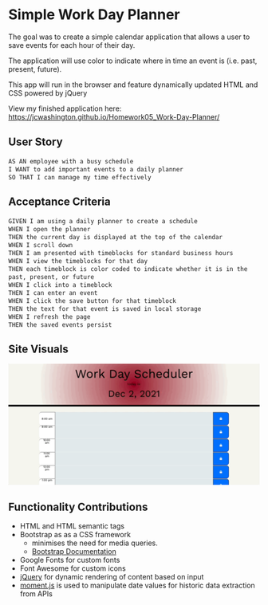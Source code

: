 # Simple Work Day Planner

The goal was to create a simple calendar application that allows a user to save events for each hour of their day.

The application will use color to indicate where in time an event is (i.e. past, present, future).

This app will run in the browser and feature dynamically updated HTML and CSS powered by jQuery

View my finished application here: https://jcwashington.github.io/Homework05_Work-Day-Planner/

## User Story

```
AS AN employee with a busy schedule
I WANT to add important events to a daily planner
SO THAT I can manage my time effectively
```

## Acceptance Criteria

```
GIVEN I am using a daily planner to create a schedule
WHEN I open the planner
THEN the current day is displayed at the top of the calendar
WHEN I scroll down
THEN I am presented with timeblocks for standard business hours
WHEN I view the timeblocks for that day
THEN each timeblock is color coded to indicate whether it is in the past, present, or future
WHEN I click into a timeblock
THEN I can enter an event
WHEN I click the save button for that timeblock
THEN the text for that event is saved in local storage
WHEN I refresh the page
THEN the saved events persist
```

## Site Visuals

![A user clicks on slots on the color-coded calendar and edits the events.](jw_hw05_work-day-planner.gif)

## Functionality Contributions
- HTML and HTML semantic tags
- Bootstrap as as a CSS framework
  - minimises the need for media queries.
  - [Bootstrap Documentation](https://getbootstrap.com/docs/4.5/getting-started/introduction/)
- Google Fonts for custom fonts
- Font Awesome for custom icons
- [jQuery](https://api.jquery.com/) for dynamic rendering of content based on input
- [moment.js](https://momentjs.com/) is used to manipulate date values for historic data extraction from APIs


